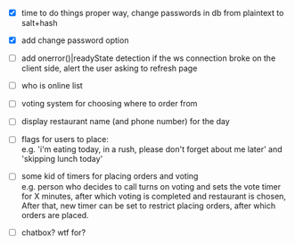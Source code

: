 - [x] time to do things proper way, change passwords in db from plaintext to salt+hash
- [x] add change password option
- [ ] add onerror()|readyState detection if the ws connection broke on the client side, alert the user asking to refresh page
- [ ] who is online list
- [ ] voting system for choosing where to order from
- [ ] display restaurant name (and phone number) for the day
- [ ] flags for users to place:  
    e.g. 'i'm eating today, in a rush, please don't forget about me later' and 'skipping lunch today'
- [ ] some kid of timers for placing orders and voting  
   e.g. person who decides to call turns on voting and sets the vote timer for X minutes, after which voting is completed and restaurant is chosen,  
   After that, new timer can be set to restrict placing orders, after which orders are placed.
- [ ] chatbox? wtf for?

